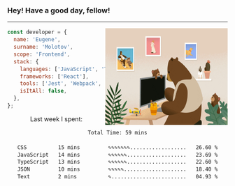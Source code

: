 ### Hey! Have a good day, fellow!
---
<img align='right' alt='GIF' vertical-align='center' src='./src/giphy.gif' width='280px' height='222px'/>

```javascript
const developer = {
  name: 'Eugene',
  surname: 'Molotov',
  scope: 'Frontend',
  stack: {
    languages: ['JavaScript', 'TypeScript'],
    frameworks: ['React'],
    tools: ['Jest', 'Webpack', 'Sass'],
    isItAll: false,
  },
};
```
<p align="center">
  Last week I spent:
</p>
<div align="center">
<!--START_SECTION:waka-->

```txt
Total Time: 59 mins

CSS          15 mins         ✎✎✎✎✎✎✎..................   26.60 %
JavaScript   14 mins         ✎✎✎✎✎✎...................   23.69 %
TypeScript   13 mins         ✎✎✎✎✎✎...................   22.60 %
JSON         10 mins         ✎✎✎✎✎....................   18.40 %
Text         2 mins          ✎........................   04.93 %
```

<!--END_SECTION:waka-->

